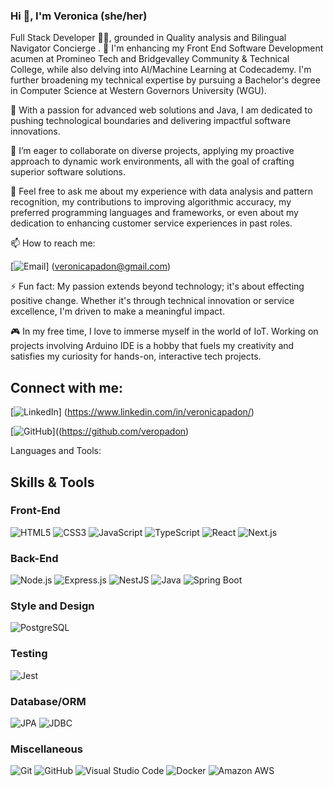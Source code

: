 ### Hi 👋, I'm Veronica (she/her)

Full Stack Developer 👩‍💻, grounded in Quality analysis and Bilingual Navigator Concierge . 🔭 I'm enhancing my Front End Software Development acumen at Promineo Tech and Bridgevalley Community & Technical College, while also delving into AI/Machine Learning at Codecademy. I'm further broadening my technical expertise by pursuing a Bachelor's degree in Computer Science at Western Governors University (WGU).

🌱 With a passion for advanced web solutions and Java, I am dedicated to pushing technological boundaries and delivering impactful software innovations.

👯 I’m eager to collaborate on diverse projects, applying my proactive approach to dynamic work environments, all with the goal of crafting superior software solutions.

💬 Feel free to ask me about my experience with data analysis and pattern recognition, my contributions to improving algorithmic accuracy, my preferred programming languages and frameworks, or even about my dedication to enhancing customer service experiences in past roles.

📫 How to reach me: 

[![Email](https://img.shields.io/badge/Email-D14836?style=for-the-badge&logo=gmail&logoColor=white)]  (veronicapadon@gmail.com)




 ⚡ Fun fact: My passion extends beyond technology; it's about effecting positive change. Whether it's through technical innovation or service excellence, I'm driven to make a meaningful impact.
 

🎮 In my free time, I love to immerse myself in the world of IoT. Working on projects involving Arduino IDE is a hobby that fuels my creativity and satisfies my curiosity for hands-on, interactive tech projects.


## Connect with me:

[![LinkedIn](https://img.shields.io/badge/LinkedIn-0077B5?style=for-the-badge&logo=linkedin&logoColor=white)]  (https://www.linkedin.com/in/veronicapadon/) 

[![GitHub](https://img.shields.io/badge/GitHub-100000?style=for-the-badge&logo=github&logoColor=white)]((https://github.com/veropadon) 



Languages and Tools:

## Skills & Tools

### Front-End
![HTML5](https://img.shields.io/badge/HTML5-E34F26?style=flat&logo=html5&logoColor=white)
![CSS3](https://img.shields.io/badge/CSS3-1572B6?style=flat&logo=css3&logoColor=white)
![JavaScript](https://img.shields.io/badge/JavaScript-F7DF1E?style=flat&logo=javascript&logoColor=black)
![TypeScript](https://img.shields.io/badge/TypeScript-007ACC?style=flat&logo=typescript&logoColor=white)
![React](https://img.shields.io/badge/React-20232A?style=flat&logo=react&logoColor=61DAFB)
![Next.js](https://img.shields.io/badge/Next.js-000000?style=flat&logo=next.js&logoColor=white)


### Back-End
![Node.js](https://img.shields.io/badge/Node.js-339933?style=flat&logo=nodedotjs&logoColor=white)
![Express.js](https://img.shields.io/badge/Express.js-404D59?style=flat)
![NestJS](https://img.shields.io/badge/NestJS-E0234E?style=flat&logo=nestjs&logoColor=white)
![Java](https://img.shields.io/badge/Java-007396?style=flat&logo=java&logoColor=white)
![Spring Boot](https://img.shields.io/badge/Spring_Boot-6DB33F?style=flat&logo=spring-boot&logoColor=white)

### Style and Design
![PostgreSQL](https://img.shields.io/badge/PostgreSQL-316192?style=flat&logo=postgresql&logoColor=white)


### Testing
![Jest](https://img.shields.io/badge/Jest-C21325?style=flat&logo=jest&logoColor=white)


### Database/ORM
![JPA](https://img.shields.io/badge/JPA-007396?style=flat&logo=java&logoColor=white)
![JDBC](https://img.shields.io/badge/JDBC-007396?style=flat&logo=java&logoColor=white)




### Miscellaneous
![Git](https://img.shields.io/badge/Git-F05032?style=flat&logo=git&logoColor=white)
![GitHub](https://img.shields.io/badge/GitHub-100000?style=flat&logo=github&logoColor=white)
![Visual Studio Code](https://img.shields.io/badge/Visual_Studio_Code-007ACC?style=flat&logo=visual-studio-code&logoColor=white)
![Docker](https://img.shields.io/badge/Docker-2496ED?style=flat&logo=docker&logoColor=white)
![Amazon AWS](https://img.shields.io/badge/Amazon_AWS-232F3E?style=flat&logo=amazon-aws&logoColor=white)




